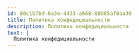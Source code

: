 ```yaml
---
id: 80c1b7bd-6a3e-4433-a668-80b85af8aa30
title: Политика конфедициальности
description: Политика конфедициальности
text: |
  Политика конфедициальности
---
```

